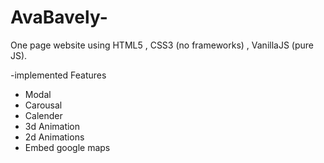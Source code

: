 # AvaBavely-
One page website using HTML5 , CSS3 (no frameworks) , VanillaJS (pure JS).

-implemented Features
* Modal
* Carousal
* Calender
* 3d Animation
* 2d Animations
* Embed google maps
